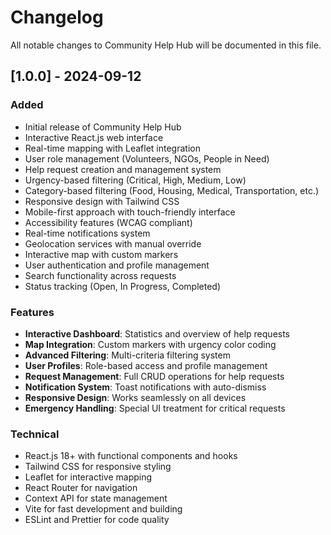 # Changelog

All notable changes to Community Help Hub will be documented in this file.

## [1.0.0] - 2024-09-12

### Added
- Initial release of Community Help Hub
- Interactive React.js web interface
- Real-time mapping with Leaflet integration
- User role management (Volunteers, NGOs, People in Need)
- Help request creation and management system
- Urgency-based filtering (Critical, High, Medium, Low)
- Category-based filtering (Food, Housing, Medical, Transportation, etc.)
- Responsive design with Tailwind CSS
- Mobile-first approach with touch-friendly interface
- Accessibility features (WCAG compliant)
- Real-time notifications system
- Geolocation services with manual override
- Interactive map with custom markers
- User authentication and profile management
- Search functionality across requests
- Status tracking (Open, In Progress, Completed)

### Features
- **Interactive Dashboard**: Statistics and overview of help requests
- **Map Integration**: Custom markers with urgency color coding
- **Advanced Filtering**: Multi-criteria filtering system
- **User Profiles**: Role-based access and profile management
- **Request Management**: Full CRUD operations for help requests
- **Notification System**: Toast notifications with auto-dismiss
- **Responsive Design**: Works seamlessly on all devices
- **Emergency Handling**: Special UI treatment for critical requests

### Technical
- React.js 18+ with functional components and hooks
- Tailwind CSS for responsive styling
- Leaflet for interactive mapping
- React Router for navigation
- Context API for state management
- Vite for fast development and building
- ESLint and Prettier for code quality
